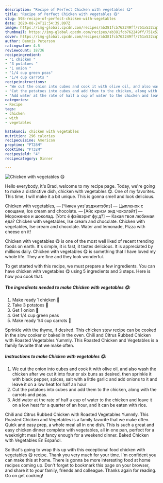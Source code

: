 ```yaml
---
description: "Recipe of Perfect Chicken with vegetables 😋"
title: "Recipe of Perfect Chicken with vegetables 😋"
slug: 598-recipe-of-perfect-chicken-with-vegetables
date: 2020-08-24T12:54:39.897Z
image: https://img-global.cpcdn.com/recipes/ab381fcb762249ff/751x532cq70/chicken-with-vegetables-😋-recipe-main-photo.jpg
thumbnail: https://img-global.cpcdn.com/recipes/ab381fcb762249ff/751x532cq70/chicken-with-vegetables-😋-recipe-main-photo.jpg
cover: https://img-global.cpcdn.com/recipes/ab381fcb762249ff/751x532cq70/chicken-with-vegetables-😋-recipe-main-photo.jpg
author: Dennis Peterson
ratingvalue: 4.6
reviewcount: 18736
recipeingredient:
- "1 chicken "
- "3 potatoes "
- "1 onion "
- "1/4 cup green peas"
- "1/4 cup carrots "
recipeinstructions:
- "We cut the onion into cubes and cook it with olive oil, and also wash the chicken after we cut it into four or six buns as desired, then sprinkle it with black pepper, spices, salt with a little garlic and add onions to it and leave it on a low heat for half an hour"
- "Cut the potatoes into cubes and add them to the chicken, along with the carrots and peas."
- "Add water at the rate of half a cup of water to the chicken and leave it on a low heat for a quarter of an hour, and it can be eaten with rice."
categories:
- Recipe
tags:
- chicken
- with
- vegetables

katakunci: chicken with vegetables 
nutrition: 296 calories
recipecuisine: American
preptime: "PT28M"
cooktime: "PT32M"
recipeyield: "4"
recipecategory: Dinner

---
```



![Chicken with vegetables 😋](https://img-global.cpcdn.com/recipes/ab381fcb762249ff/751x532cq70/chicken-with-vegetables-😋-recipe-main-photo.jpg)

Hello everybody, it's Brad, welcome to my recipe page. Today, we're going to make a distinctive dish, chicken with vegetables 😋. One of my favorites. This time, I will make it a bit unique. This is gonna smell and look delicious.

Chicken with vegetables, — [Чикен уиз&#39;вэджитэблз] — Цыпленок с овощами, Ice cream and chocolate. — [Айс кри:м энд чоколэйт] — Мороженое и шоколад. [Уотс ё фэйвэрит фу:д?] — Какая твоя любимая еда? Chicken with vegetables, Ise cream and chocolate. Chicken with vegetables, Ise cream and chocolate. Water and lemonade, Pizza with cheese on it!

Chicken with vegetables 😋 is one of the most well liked of recent trending foods on earth. It's simple, it is fast, it tastes delicious. It is appreciated by millions daily. Chicken with vegetables 😋 is something that I have loved my whole life. They are fine and they look wonderful.


To get started with this recipe, we must prepare a few ingredients. You can have chicken with vegetables 😋 using 5 ingredients and 3 steps. Here is how you cook that.

<!--inarticleads1-->

##### The ingredients needed to make Chicken with vegetables 😋:

1. Make ready 1 chicken 🐔
1. Take 3 potatoes 🥔
1. Get 1 onion 🌰
1. Get 1/4 cup green peas
1. Make ready 1/4 cup carrots 🥕


Sprinkle with the thyme, if desired. This chicken stew recipe can be cooked in the slow cooker or baked in the oven. Chili and Citrus Rubbed Chicken with Roasted Vegetables Yummly. This Roasted Chicken and Vegetables is a family favorite that we make often. 

<!--inarticleads2-->

##### Instructions to make Chicken with vegetables 😋:

1. We cut the onion into cubes and cook it with olive oil, and also wash the chicken after we cut it into four or six buns as desired, then sprinkle it with black pepper, spices, salt with a little garlic and add onions to it and leave it on a low heat for half an hour
1. Cut the potatoes into cubes and add them to the chicken, along with the carrots and peas.
1. Add water at the rate of half a cup of water to the chicken and leave it on a low heat for a quarter of an hour, and it can be eaten with rice.


Chili and Citrus Rubbed Chicken with Roasted Vegetables Yummly. This Roasted Chicken and Vegetables is a family favorite that we make often. Quick and easy prep, a whole meal all in one dish. This is such a great and easy chicken dinner complete with vegetables, all in one pan, perfect for a weeknight meal but fancy enough for a weekend dinner. Baked Chicken with Vegetables En Español. 

So that's going to wrap this up with this exceptional food chicken with vegetables 😋 recipe. Thank you very much for your time. I'm confident you can make this at home. There is gonna be more interesting food at home recipes coming up. Don't forget to bookmark this page on your browser, and share it to your family, friends and colleague. Thanks again for reading. Go on get cooking!
